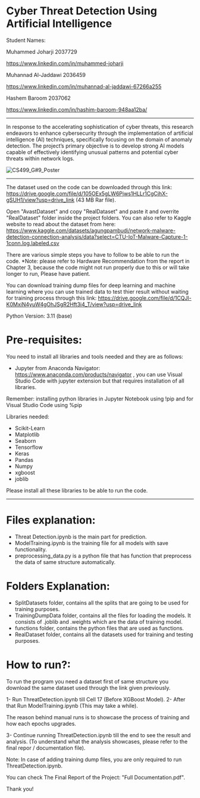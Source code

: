 # Cyber Threat Detection Using Artificial Intelligence 


Student Names:

Muhammed Joharji    2037729

https://www.linkedin.com/in/muhammed-joharji

Muhannad Al-Jaddawi 2036459

https://www.linkedin.com/in/muhannad-al-jaddawi-67266a255

Hashem Baroom       2037062

https://www.linkedin.com/in/hashim-baroom-948aa12ba/

------------------------------------------------------

In response to the accelerating sophistication of cyber threats, this research endeavors to enhance cybersecurity through the implementation of artificial intelligence (AI) techniques, specifically focusing on the domain of anomaly detection. 
The project’s primary objective is to develop strong AI models capable of effectively identifying unusual patterns and potential cyber threats within network logs.

![CS499_G#9_Poster](https://github.com/user-attachments/assets/42e79fe0-d2be-4954-968b-dadf5336b8a9)

------------------------------------------------------

The dataset used on the code can be downloaded through this link: https://drive.google.com/file/d/105OEx5gLW6Pjws1HLLr1CgCjhX-gSUH1/view?usp=drive_link (43 MB Rar file). 

Open "AvastDataset" and copy "RealDataset" and paste it and overrite "RealDataset" folder inside the project folders. You can also refer to Kaggle website to read about the dataset from here: https://www.kaggle.com/datasets/agungpambudi/network-malware-detection-connection-analysis/data?select=CTU-IoT-Malware-Capture-1-1conn.log.labeled.csv

There are various simple steps you have to follow to be able to run the code. *Note: please refer to Hardware Recommendation from the report in Chapter 3, because the code might not run properly due to this or will take longer to run, Please have patient.

You can download training dump files for deep learning and machine learning where you can use trained data to test thier result without waiting for training process through this link: https://drive.google.com/file/d/1CQJl-K0MxiN4yuW4gOhJSgR2Hft3i4_T/view?usp=drive_link

Python Version: 3.11 (base)

# Pre-requisites: 
You need to install all libraries and tools needed and they are as follows: 
 - Jupyter from Anaconda Navigator: https://www.anaconda.com/products/navigator , you can use Visual Studio Code with jupyter extension but that requires installation of all libraries.

Remember: installing python libraries in Jupyter Notebook using !pip and for Visual Studio Code using %pip 

Libraries needed: 
 - Scikit-Learn 
 - Matplotlib
 - Seaborn
 - Tensorflow
 - Keras
 - Pandas
 - Numpy
 - xgboost
 - joblib

 Please install all these libraries to be able to run the code.

------------------------------------------------------

# Files explanation:
 - Threat Detection.ipynb is the main part for prediction. 
 - ModelTraining.ipynb is the training file for all models with save functionality.
 - preprocessing_data.py is a python file that has function that preprocess the data of same structure automatically.

# Folders Explanation:
 - SplitDatasets folder, contains all the splits that are going to be used for training purposes.
 - TrainingDumpData folder, contains all the files for loading the models. It consists of .joblib and .weights which are the data of training model.
 - functions folder, contains the python files that are used as functions.
 - RealDataset folder, contains all the datasets used for training and testing purposes.

# How to run?:

 To run the program you need a dataset first of same structure you download the same dataset used through the link given previously.

 1- Run ThreatDetection.ipynb till Cell 17 (Before XGBoost Model). 
 2- After that Run ModelTraining.ipynb (This may take a while). 

 The reason behind manual runs is to showcase the process of training and how each epochs upgrades.

 3- Continue running ThreatDetection.ipynb till the end to see the result and analysis. (To understand what the analysis showcases, please refer to the final repor / documentation file).

Note: In case of adding training dump files, you are only required to run ThreatDetection.ipynb.

You can check The Final Report of the Project: "Full Documentation.pdf".

Thank you!
